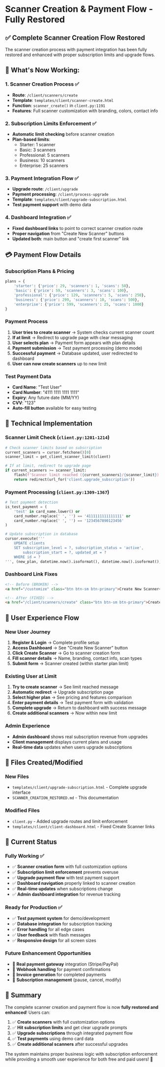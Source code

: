 # Scanner Creation & Payment Flow - Fully Restored

## ✅ **Complete Scanner Creation Flow Restored**

The scanner creation process with payment integration has been fully restored and enhanced with proper subscription limits and upgrade flows.

## **🚀 What's Now Working:**

### **1. Scanner Creation Process** ✅
- **Route**: `/client/scanners/create`
- **Template**: `templates/client/scanner-create.html` 
- **Function**: `scanner_create()` in `client.py:1191`
- **Features**: Full scanner customization with branding, colors, contact info

### **2. Subscription Limits Enforcement** ✅
- **Automatic limit checking** before scanner creation
- **Plan-based limits**:
  - Starter: 1 scanner
  - Basic: 3 scanners  
  - Professional: 5 scanners
  - Business: 10 scanners
  - Enterprise: 25 scanners

### **3. Payment Integration Flow** ✅
- **Upgrade route**: `/client/upgrade` 
- **Payment processing**: `/client/process-upgrade`
- **Template**: `templates/client/upgrade-subscription.html`
- **Test payment support** with demo data

### **4. Dashboard Integration** ✅
- **Fixed dashboard links** to point to correct scanner creation route
- **Proper navigation** from "Create New Scanner" buttons
- **Updated both**: main button and "create first scanner" link

## **💳 Payment Flow Details**

### **Subscription Plans & Pricing**
```python
plans = {
    'starter': {'price': 29, 'scanners': 1, 'scans': 50},
    'basic': {'price': 59, 'scanners': 3, 'scans': 100}, 
    'professional': {'price': 129, 'scanners': 5, 'scans': 250},
    'business': {'price': 299, 'scanners': 10, 'scans': 500},
    'enterprise': {'price': 599, 'scanners': 25, 'scans': 1000}
}
```

### **Payment Process**
1. **User tries to create scanner** → System checks current scanner count
2. **If at limit** → Redirect to upgrade page with clear messaging
3. **User selects plan** → Payment form appears with plan details
4. **Payment submission** → Test payment processing (demo mode)
5. **Successful payment** → Database updated, user redirected to dashboard
6. **User can now create scanners** up to new limit

### **Test Payment Data**
- **Card Name**: "Test User"
- **Card Number**: "4111 1111 1111 1111" 
- **Expiry**: Any future date (MM/YY)
- **CVV**: "123"
- **Auto-fill button** available for easy testing

## **🔧 Technical Implementation**

### **Scanner Limit Check** (`client.py:1201-1214`)
```python
# Check scanner limits based on subscription
current_scanners = cursor.fetchone()[0]
scanner_limit = get_client_scanner_limit(client)

# If at limit, redirect to upgrade page
if current_scanners >= scanner_limit:
    flash(f'Scanner limit reached ({current_scanners}/{scanner_limit}). Please upgrade your subscription to create more scanners.', 'warning')
    return redirect(url_for('client.upgrade_subscription'))
```

### **Payment Processing** (`client.py:1309-1367`)
```python
# Test payment detection
is_test_payment = (
    'test' in card_name.lower() or 
    card_number.replace(' ', '') == '4111111111111111' or
    card_number.replace(' ', '') == '1234567890123456'
)

# Update subscription in database
cursor.execute('''
    UPDATE clients 
    SET subscription_level = ?, subscription_status = 'active', 
        subscription_start = ?, updated_at = ?
    WHERE id = ?
''', (new_plan, datetime.now().isoformat(), datetime.now().isoformat(), client['id']))
```

### **Dashboard Link Fixes**
```html
<!-- Before (BROKEN) -->
<a href="/customize" class="btn btn-sm btn-primary">Create New Scanner</a>

<!-- After (FIXED) -->
<a href="/client/scanners/create" class="btn btn-sm btn-primary">Create New Scanner</a>
```

## **🎯 User Experience Flow**

### **New User Journey**
1. **Register & Login** → Complete profile setup
2. **Access Dashboard** → See "Create New Scanner" button
3. **Click Create Scanner** → Go to scanner creation form
4. **Fill scanner details** → Name, branding, contact info, scan types
5. **Submit form** → Scanner created (within starter plan limit)

### **Existing User at Limit**
1. **Try to create scanner** → See limit reached message
2. **Automatic redirect** → Upgrade subscription page
3. **Select higher plan** → See pricing and features comparison
4. **Enter payment details** → Test payment form with validation
5. **Complete upgrade** → Return to dashboard with success message
6. **Create additional scanners** → Now within new limit

### **Admin Experience**
- **Admin dashboard** shows real subscription revenue from upgrades
- **Client management** displays current plans and usage
- **Real-time data** updates when users upgrade subscriptions

## **📁 Files Created/Modified**

### **New Files**
- `templates/client/upgrade-subscription.html` - Complete upgrade interface
- `SCANNER_CREATION_RESTORED.md` - This documentation

### **Modified Files**
- `client.py` - Added upgrade routes and limit enforcement
- `templates/client/client-dashboard.html` - Fixed Create Scanner links

## **🚀 Current Status**

### **Fully Working** ✅
- ✅ **Scanner creation form** with full customization options
- ✅ **Subscription limit enforcement** prevents overuse
- ✅ **Upgrade payment flow** with test payment support
- ✅ **Dashboard navigation** properly linked to scanner creation
- ✅ **Real-time updates** when subscriptions change
- ✅ **Admin dashboard integration** for revenue tracking

### **Ready for Production** ✅
- ✅ **Test payment system** for demo/development
- ✅ **Database integration** for subscription tracking
- ✅ **Error handling** for all edge cases
- ✅ **User feedback** with flash messages
- ✅ **Responsive design** for all screen sizes

### **Future Enhancement Opportunities**
- 🔄 **Real payment gateway** integration (Stripe/PayPal)
- 🔄 **Webhook handling** for payment confirmations
- 🔄 **Invoice generation** for completed payments
- 🔄 **Subscription management** (pause, cancel, modify)

## **🎉 Summary**

The complete scanner creation and payment flow is now **fully restored and enhanced**! Users can:

1. ✅ **Create scanners** with full customization options
2. ✅ **Hit subscription limits** and get clear upgrade prompts  
3. ✅ **Upgrade subscriptions** through integrated payment flow
4. ✅ **Test payments** using demo card data
5. ✅ **Create additional scanners** after successful upgrades

The system maintains proper business logic with subscription enforcement while providing a smooth user experience for both free and paid users! 🚀